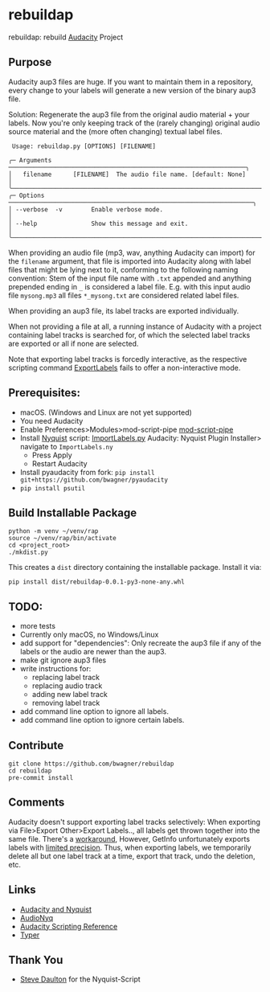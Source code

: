 # rebuildap

rebuildap: rebuild [Audacity](https://www.audacityteam.org/) Project

## Purpose
Audacity aup3 files are huge. If you want to maintain them in a repository, every change
to your labels will generate a new version of the binary aup3 file.

Solution: Regenerate the aup3 file from the original audio material + your labels. Now you're only
keeping track of the (rarely changing) original audio source material and the (more often changing)
textual label files.

```shell
 Usage: rebuildap.py [OPTIONS] [FILENAME]

╭─ Arguments ──────────────────────────────────────────────────────────────────╮
│   filename      [FILENAME]  The audio file name. [default: None]             │
╰──────────────────────────────────────────────────────────────────────────────╯
╭─ Options ────────────────────────────────────────────────────────────────────╮
│ --verbose  -v        Enable verbose mode.                                    │
│ --help               Show this message and exit.                             │
╰──────────────────────────────────────────────────────────────────────────────╯
```

When providing an audio file (mp3, wav, anything Audacity can import) for the
`filename` argument, that file is imported into Audacity along with label files
that might be lying next to it, conforming to the following naming convention:
Stem of the input file name with `.txt` appended and anything prepended ending
in `_` is considered a label file.  E.g. with this input audio file
`mysong.mp3` all files `*_mysong.txt` are considered related label files.

When providing an aup3 file, its label tracks are exported individually.

When not providing a file at all, a running instance of Audacity with a project
containing label tracks is searched for, of which the selected label tracks are
exported or all if none are selected.

Note that exporting label tracks is forcedly interactive, as the respective scripting
command [ExportLabels](https://manual.audacityteam.org/man/scripting_reference.html#:~:text=Description-,ExportLabels%3A,-Export%20Labels)
fails to offer a non-interactive mode.

## Prerequisites:
 - macOS. (Windows and Linux are not yet supported)
 - You need Audacity
 - Enable Preferences>Modules>mod-script-pipe [mod-script-pipe](https://manual.audacityteam.org/man/scripting.html)
 - Install [Nyquist](https://manual.audacityteam.org/man/nyquist.html) script:
   [ImportLabels.py](https://audionyq.com/wp-content/uploads/2022/09/ImportLabels.ny)
   Audacity: Nyquist Plugin Installer> navigate to `ImportLabels.ny`
   - Press Apply
   - Restart Audacity
 - Install pyaudacity from fork:
   `pip install git+https://github.com/bwagner/pyaudacity`
 - `pip install psutil`

## Build Installable Package
```console
python -m venv ~/venv/rap
source ~/venv/rap/bin/activate
cd <project_root>
./mkdist.py
```
This creates a `dist` directory containing the installable package.
Install it via:
```console
pip install dist/rebuildap-0.0.1-py3-none-any.whl
```

## TODO:
 - more tests
 - Currently only macOS, no Windows/Linux
 - add support for "dependencies": Only recreate the
   aup3 file if any of the labels or the audio are
   newer than the aup3.
 - make git ignore aup3 files
 - write instructions for:
   - replacing label track
   - replacing audio track
   - adding new label track
   - removing label track
 - add command line option to ignore all labels.
 - add command line option to ignore certain labels.

## Contribute
```console
git clone https://github.com/bwagner/rebuildap
cd rebuildap
pre-commit install
```

## Comments
Audacity doesn't support exporting label tracks selectively: When exporting via File>Export Other>Export Labels..,
all labels get thrown together into the same file.
There's a [workaround](https://forum.audacityteam.org/t/export-individual-label-when-multiple-labels-in-project/58799/32),
However, GetInfo unfortunately exports labels with [limited precision](https://github.com/audacity/audacity/issues/4220).
Thus, when exporting labels, we temporarily delete all but one label track at a time, export that track, undo the deletion,
etc.

## Links
- [Audacity and Nyquist](https://www.audacity-forum.de/download/edgar/nyquist/nyquist-doc/devel/audacity-nyquist-en.htm)
- [AudioNyq](https://audionyq.com/)
- [Audacity Scripting Reference](https://manual.audacityteam.org/man/scripting_reference.html)
- [Typer](https://typer.tiangolo.com/tutorial/)

## Thank You
- [Steve Daulton](https://github.com/SteveDaulton) for the Nyquist-Script
